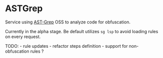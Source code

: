 # ASTGrep

Service using [AST-Grep](https://ast-grep.github.io/) OSS to analyze code for obfuscation.

Currently in the alpha stage. Be default utilizes `sg lsp` to avoid loading rules
on every request.

TODO:
    - rule updates
    - refactor steps definition
    - support for non-obfuscation rules ?